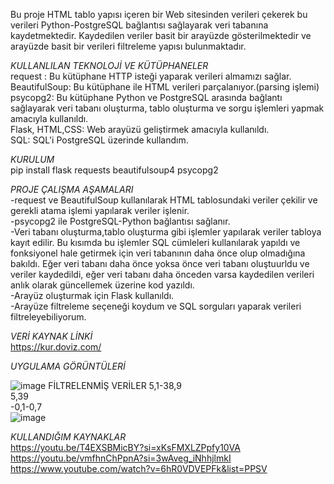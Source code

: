 Bu proje HTML tablo yapısı içeren bir Web sitesinden verileri çekerek bu verileri Python-PostgreSQL bağlantısı sağlayarak veri tabanına kaydetmektedir. Kaydedilen veriler basit bir arayüzde gösterilmektedir ve arayüzde basit bir verileri filtreleme yapısı bulunmaktadır.

*KULLANLILAN TEKNOLOJİ VE KÜTÜPHANELER*  
request : Bu kütüphane HTTP isteği yaparak verileri almamızı sağlar.  
BeautifulSoup: Bu kütüphane ile HTML verileri parçalanıyor.(parsing işlemi)  
psycopg2: Bu kütüphane Python ve PostgreSQL arasında bağlantı sağlayarak veri tabanı oluşturma, tablo oluşturma ve sorgu işlemleri yapmak amacıyla kullanıldı.  
Flask, HTML,CSS: Web arayüzü geliştirmek amacıyla kullanıldı.  
SQL: SQL'i PostgreSQL üzerinde kullandım.  

*KURULUM*  
pip install flask requests beautifulsoup4 psycopg2  

*PROJE ÇALIŞMA AŞAMALARI*  
-request ve BeautifulSoup kullanılarak HTML tablosundaki veriler çekilir ve gerekli atama işlemi yapılarak veriler işlenir.  
-psycopg2 ile PostgreSQL-Python bağlantısı sağlanır.  
-Veri tabanı oluşturma,tablo oluşturma gibi işlemler yapılarak veriler tabloya kayıt edilir. Bu kısımda bu işlemler SQL cümleleri kullanılarak yapıldı ve fonksiyonel hale getirmek için veri tabanının daha önce olup olmadığına bakıldı. Eğer veri tabanı daha önce yoksa önce veri tabanı oluştuurldu ve veriler kaydedildi, eğer veri tabanı daha önceden varsa kaydedilen verileri anlık olarak güncellemek üzerine kod yazıldı.  
-Arayüz oluşturmak için Flask kullanıldı.   
-Arayüze filtreleme seçeneği koydum ve SQL sorguları yaparak verileri filtreleyebiliyorum.  

*VERİ KAYNAK LİNKİ*  
https://kur.doviz.com/  

*UYGULAMA GÖRÜNTÜLERİ*  

![image](https://github.com/user-attachments/assets/3a7ed48e-8987-4954-8dee-168071017794)
FİLTRELENMİŞ VERİLER
5,1-38,9  
5,39  
-0,1-0,7  
![image](https://github.com/user-attachments/assets/94e6cdab-3631-4c45-a2e9-3eff2ff1d66f)

*KULLANDIĞIM KAYNAKLAR*  
https://youtu.be/T4EXSBMicBY?si=xKsFMXLZPpfy10VA  
https://youtu.be/vmfhnChPpnA?si=3wAveg_iNhhjlmkI  
https://www.youtube.com/watch?v=6hR0VDVEPFk&list=PPSV  







